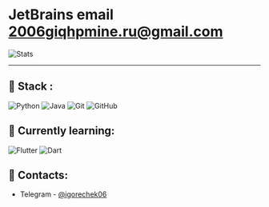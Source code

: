 # JetBrains email 2006giqhpmine.ru@gmail.com

![Stats](https://github-readme-stats.vercel.app/api?username=igorechek06&show_icons=true&theme=dark)
 
___

## 🤔 Stack : 
![Python](https://img.shields.io/badge/-Python-3572a5?style=flat-square&logo=python&logoColor=white) ![Java](https://img.shields.io/badge/-Java-b07219?style=flat-square&logo=java&logoColor=white) ![Git](https://img.shields.io/badge/-Git-F44D27?style=flat-square&logo=git&logoColor=white) ![GitHub](https://img.shields.io/badge/-GitHub-24292E?style=flat-square&logo=github&logoColor=white)

## 🤯 Currently learning:
![Flutter](https://shields.io/badge/Flutter-02569b?logo=flutter&style=flat-square) ![Dart](https://shields.io/badge/Dart-blue?logo=dart&style=flat-square)

## 💬 Contacts:
* Telegram - [@igorechek06](https://t.me/igorechek06)
